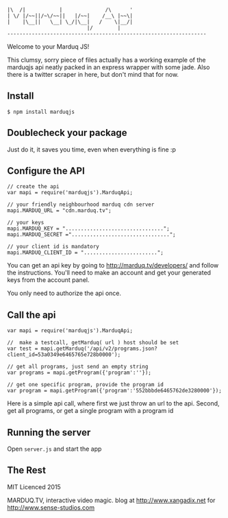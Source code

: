 

    |\  /|           |              /\      '
    | \/ |/~~||/~\/~~||   |/~~|    /__\ |~~\|
    |    |\__||   \__| \_/|\__|   /    \|__/|
                              |/        |    
    ----------------------------------------------------------------- 


Welcome to your Marduq JS!

This clumsy, sorry piece of files actually has a working example of the marduqjs api
neatly packed in an express wrapper with some jade. 
Also there is a twitter scraper in here, but don't mind that for now.


## Install

    $ npm install marduqjs


## Doublecheck your package

Just do it, it saves you time, even when everything is fine :p


## Configure the API

    // create the api
    var mapi = require('marduqjs').MarduqApi;                

    // your friendly neighbourhood marduq cdn server
    mapi.MARDUQ_URL = "cdn.marduq.tv";           
    
    // your keys
    mapi.MARDUQ_KEY = "................................";
    mapi.MARDUQ_SECRET ="................................";
    
    // your client id is mandatory
    mapi.MARDUQ_CLIENT_ID = "........................";

You can get an api key by going to http://marduq.tv/developers/ and follow the instructions.
You'll need to make an account and get your generated keys from the account panel.

You only need to authorize the api once.


## Call the api

    var mapi = require('marduqjs').MarduqApi;
    
    //  make a testcall, getMarduq( url ) host should be set
    var test = mapi.getMarduq('/api/v2/programs.json?client_id=53a0349e6465765e728b0000');   
    
    // get all programs, just send an empty string
    var programs = mapi.getProgram({'program':''});
    
    // get one specific program, provide the program id
    var program = mapi.getProgram({'program':'552bbbde6465762de3280000'});                      

Here is a simple api call, where first we just throw an url to the api.
Second, get all programs, or get a single program with a program id


## Running the server

Open `server.js` and start the app 

## The Rest

MIT Licenced 2015

MARDUQ.TV, interactive video magic.
blog at http://www.xangadix.net for http://www.sense-studios.com